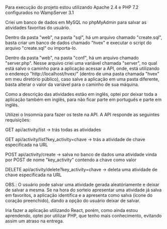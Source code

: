 Para execução do projeto estou utilizando Apache 2.4 e PHP 7.2 configurados no WampServer 3.1

Criei um banco de dados em MySQL no phpMyAdmin para salvar as atividades favoritas do usuário.

Dentro da pasta "web", na pasta "sql", há um arquivo chamado "create.sql", basta criar um banco de dados chamado "hvex" e executar o script do arquivo "create.sql" ou importa-lo.

Dentro da pasta "web", na pasta "conf", há um arquivo chamado "server.php". Nesse arquivo criei uma variável chamada "server", no qual está salvo o caminho para a aplicação acessar a API, onde, está utilizando o endereço "http://localhost/hvex/" (dentro de uma pasta chamada "hvex" em meu diretório público), caso salve a aplicação em uma pasta diferente, basta alterar o valor da variável para o caminho de sua máquina.

Como a descrição das atividades estão em inglês, optei por deixar toda a aplicação também em inglês, para não ficar parte em português e parte em inglês.

Utilizei o Insomnia para fazer os teste na API. A API responde as seguintes requisições:

GET    api/activity/list                      -> trás todas as atividades

GET    api/activity/list?key_activity=chave   -> trás a atividade de chave especificada na URL

POST   api/activity/create                    -> salva no banco de dados uma atividade vinda por POST de nome "key_activity" contendo a chave como valor

DELETE api/activity/delete?key_activity=chave -> deleta uma atividade de chave especificada na URL

OBS.: O usuário pode salvar uma atividade gerada aleatóriamente e deixar de salvar a mesma. Se na hora do sorteio apresentar uma atividade já salva em favoritos, a aplicação identifica e a apresenta como salva (ícone do coração preenchido), dando a opção do usuário deixar de salvar.

Iria fazer a aplicação utilizando React, porém, como ainda estou aprendendo, optei por utilizar PHP, que tenho mais conhecimento, evitando assim um atraso na entrega.